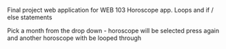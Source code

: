 Final project web application for WEB 103
Horoscope app. Loops and if / else statements

Pick a month from the drop down - horoscope will be selected
press again and another horoscope with be looped through
